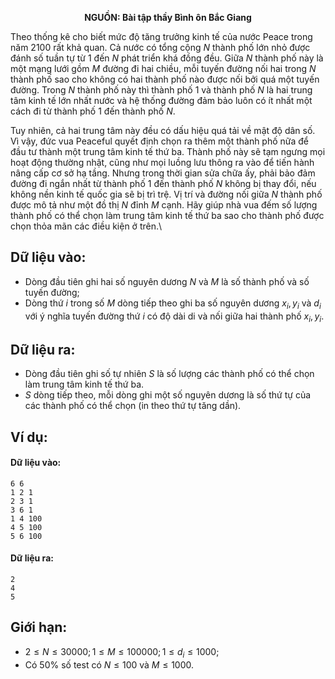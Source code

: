 **<center>NGUỒN: Bài tập thầy Bình ôn Bắc Giang</center>**

Theo thống kê cho biết mức độ tăng trưởng kinh tế của nước Peace trong năm $2100$ rất khả quan. Cả nước có tổng cộng $N$ thành phố lớn nhỏ  được đánh số tuần tự từ $1$ đến $N$ phát triển khá đồng đều. Giữa $N$ thành phố này là một mạng lưới gồm $M$ đường đi hai chiều, mỗi tuyến đường nối hai trong $N$ thành phố sao cho không có hai thành phố nào được nối bởi quá một tuyến đường. Trong $N$ thành phố này thì thành phố $1$ và thành phố $N$ là hai trung tâm kinh tế lớn nhất nước và hệ thống đường đảm bảo luôn có ít nhất một cách đi từ thành phố $1$ đến thành phố $N$.

Tuy nhiên, cả hai trung tâm này đều có dấu hiệu quá tải về mật độ dân số. Vì vậy, đức vua Peaceful quyết định chọn ra thêm một thành phố nữa để đầu tư thành một trung tâm kinh tế thứ ba. Thành phố này sẽ tạm ngưng mọi hoạt động thường nhật, cũng như mọi luồng lưu thông ra vào để tiến hành nâng cấp cơ sở hạ tầng. Nhưng trong thời gian sửa chữa ấy, phải bảo đảm đường đi ngắn nhất từ thành phố $1$ đến thành phố $N$ không bị thay đổi, nếu không nền kinh tế quốc gia sẽ bị trì trệ.
Vị trí và đường nối giữa $N$ thành phố được mô tả như một đồ thị $N$ đỉnh $M$ cạnh. Hãy giúp nhà vua đếm số lượng thành phố có thể chọn làm trung tâm kinh tế thứ ba sao cho thành phố được chọn thỏa mãn các điều kiện ở trên.\

## Dữ liệu vào:
- Dòng đầu tiên ghi hai số nguyên dương $N$ và $M$ là số thành phố và số tuyến đường;
- Dòng thứ $i$ trong số $M$ dòng tiếp theo ghi ba số nguyên dương $x_i, y_i$ và $d_i$ với ý nghĩa tuyến đường thứ $i$ có độ dài di và nối giữa hai thành phố $x_i, y_i$.

## Dữ liệu ra:
- Dòng đầu tiên ghi số tự nhiên $S$ là số lượng các thành phố có thể chọn làm trung tâm kinh tế thứ ba.
- $S$ dòng tiếp theo, mỗi dòng ghi một số nguyên dương là số thứ tự của các thành phố có thể chọn (in theo thứ tự tăng dần).

## Ví dụ:
#### Dữ liệu vào:
```
6 6
1 2 1
2 3 1
3 6 1
1 4 100
4 5 100
5 6 100
```

#### Dữ liệu ra:
```
2
4
5
```

## Giới hạn:
- $2 ≤ N ≤ 30000; 1 ≤ M ≤ 100000; 1 ≤ d_i ≤ 1000$;
- Có $50\%$ số test có $N ≤ 100$ và $M ≤ 1000$.